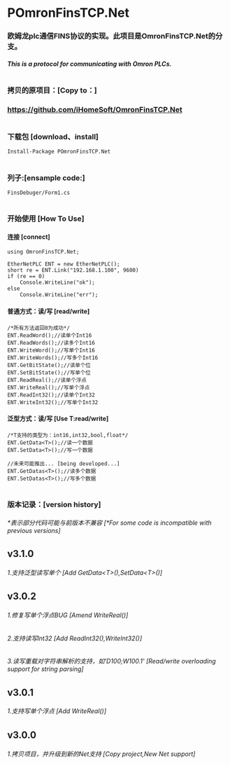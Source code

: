 # POmronFinsTCP.Net

### 欧姆龙plc通信FINS协议的实现。此项目是OmronFinsTCP.Net的分支。
##### This is a protocol for communicating with Omron PLCs. 
#

### 拷贝的原项目：[Copy to：]
### https://github.com/iHomeSoft/OmronFinsTCP.Net
#

### 下载包 [download、install]
```CSharp
Install-Package POmronFinsTCP.Net
```
#

### 列子:[ensample code:]
```CSharp
FinsDebuger/Form1.cs
```
#

### 开始使用 [How To Use]
#### 连接 [connect]
```CSharp
using OmronFinsTCP.Net;

EtherNetPLC ENT = new EtherNetPLC();
short re = ENT.Link("192.168.1.100", 9600)
if (re == 0)
    Console.WriteLine("ok");
else
    Console.WriteLine("err");
```

#### 普通方式：读/写 [read/write]
```CSharp
/*所有方法返回0为成功*/
ENT.ReadWord();//读单个Int16
ENT.ReadWords();//读多个Int16
ENT.WriteWord();//写单个Int16
ENT.WriteWords();//写多个Int16
ENT.GetBitState();//读单个位
ENT.SetBitState();//写单个位
ENT.ReadReal();//读单个浮点
ENT.WriteReal();//写单个浮点
ENT.ReadInt32();//读单个Int32
ENT.WriteInt32();//写单个Int32
```

#### 泛型方式：读/写 [Use T:read/write]
```CSharp
/*T支持的类型为：int16,int32,bool,float*/
ENT.GetData<T>();//读一个数据
ENT.SetData<T>();//写一个数据

//未来可能推出... [being developed...]
ENT.GetDatas<T>();//读多个数据
ENT.SetDatas<T>();//写多个数据
```

#
### 版本记录：[version history]
###### *表示部分代码可能与前版本不兼容 [*For some code is incompatible with previous versions]
## v3.1.0
###### 1.支持泛型读写单个 [Add GetData\<T>(),SetData\<T>()]
## v3.0.2
###### 1.修复写单个浮点BUG [Amend WriteReal()]
###### 2.支持读写Int32 [Add ReadInt32(),WriteInt32()]
###### 3.读写重载对字符串解析的支持，如'D100;W100.1' [Read/write overloading support for string parsing]
## v3.0.1
###### 1.支持写单个浮点 [Add WriteReal()]
## v3.0.0
###### 1.拷贝项目，并升级到新的Net支持 [Copy project,New Net support]

